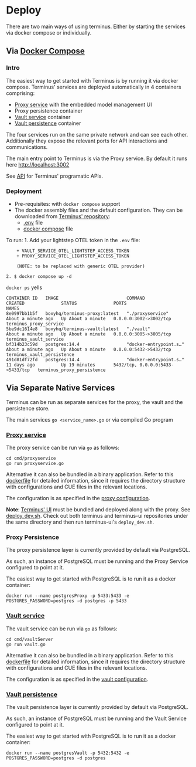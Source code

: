 # Deploy

There are two main ways of using terminus. Either by starting the services via docker compose or individually.

## Via [Docker Compose](https://docs.docker.com/compose/)

### Intro

The easiest way to get started with Terminus is by running it via docker compose. Terminus' services are deployed automatically in 4 containers comprising:

+ [Proxy service](../architecture/index.md#proxy-service) with the embedded model management UI
+ Proxy persistence container
+ [Vault service](../architecture/index.md#vault-service) container
+ [Vault persistence](../architecture/index.md#persistence-vault) container

The four services run on the same private network and can see each other. Additionally they expose the relevant ports for API interactions and communications.

The main entry point to Terminus is via the Proxy service. By default it runs here [http://localhost:3002](http://localhost:3002)

See [API](../architecture/proxy.md#api) for Terminus' programatic APIs.

### Deployment

+ Pre-requisites: with `docker compose` support
+ The docker assembly files and the default configuration. They can be downloaded from [Terminus' repository](https://github.com/boxyhq/terminus):
  + [.env](https://github.com/boxyhq/terminus/blob/main/.env) file
  + [docker compose](https://github.com/boxyhq/terminus/blob/main/docker-compose.yml) file

To run:
    1. Add your lightstep OTEL token in the `.env` file:

        + VAULT_SERVICE_OTEL_LIGHTSTEP_ACCESS_TOKEN
        + PROXY_SERVICE_OTEL_LIGHTSTEP_ACCESS_TOKEN
        
        (NOTE: to be replaced with generic OTEL provider)

    2. $ docker compose up -d

`docker ps` yells

```
CONTAINER ID   IMAGE                          COMMAND                  CREATED              STATUS              PORTS                    NAMES
8e0997bb1b5f   boxyhq/terminus-proxy:latest   "./proxyservice"         About a minute ago   Up About a minute   0.0.0.0:3002->3002/tcp   terminus_proxy_service
5be9dc1614e8   boxyhq/terminus-vault:latest   "./vault"                About a minute ago   Up About a minute   0.0.0.0:3005->3005/tcp   terminus_vault_service
bf314b23c59d   postgres:14.4                  "docker-entrypoint.s…"   About a minute ago   Up About a minute   0.0.0.0:5432->5432/tcp   terminus_vault_persistence
491d81df72fd   postgres:14.4                  "docker-entrypoint.s…"   11 days ago          Up 19 minutes       5432/tcp, 0.0.0.0:5433->5433/tcp   terminus_proxy_persistence
```

## Via Separate Native Services

Terminus can be run as separate services for the proxy, the vault and the persistence store.

The main services  `go <service_name>.go` or via compiled Go program

### [Proxy service](../architecture/index.md#proxy-service)

The proxy service can be run via `go` as follows:

```
cd cmd/proxyservice
go run proxyservice.go
```

Alternative it can also be bundled in a binary application. Refer to this [dockerfile](https://github.com/boxyhq/terminus/blob/main/cmd/proxyservice/Dockerfile) for detailed information, since it requires the directory structure with configurations and CUE files in the relevant locations.

The configuration is as specified in the [proxy configuration](../architecture/proxy.md#configuration).

**Note**: [Terminus' UI](https://github.com/boxyhq/terminus-ui) must be bundled and deployed along with the proxy. See [deploy_dev.sh](https://github.com/boxyhq/terminus-ui/blob/main/deploy_dev.sh).
Check out both terminus and terminus-ui repositories under the same directory and then run terminus-ui's `deploy_dev.sh`.

### Proxy Persistence

The proxy persistence layer is currently provided by default via PostgreSQL.

As such, an instance of PostgreSQL must be running and the Proxy Service configured to point at it.

The easiest way to get started with PostgreSQL is to run it as a docker container:

```
docker run --name postgresProxy -p 5433:5433 -e POSTGRES_PASSWORD=postgres -d postgres -p 5433
```

### [Vault service](../architecture/index.md#vault-service)

The vault service can be run via `go` as follows:

```
cd cmd/vaultServer
go run vault.go
```

Alternative it can also be bundled in a binary application. Refer to this [dockerfile](https://github.com/boxyhq/terminus/blob/main/cmd/vaultServer/Dockerfile) for detailed information, since it requires the directory structure with configurations and CUE files in the relevant locations.

The configuration is as specified in the [vault configuration](../architecture/vaultservice.md#configuration).

### [Vault persistence](../architecture/index.md#persistence-vault)

The vault persistence layer is currently provided by default via PostgreSQL.

As such, an instance of PostgreSQL must be running and the Vault Service configured to point at it.

The easiest way to get started with PostgreSQL is to run it as a docker container:

```
docker run --name postgresVault -p 5432:5432 -e POSTGRES_PASSWORD=postgres -d postgres
```
